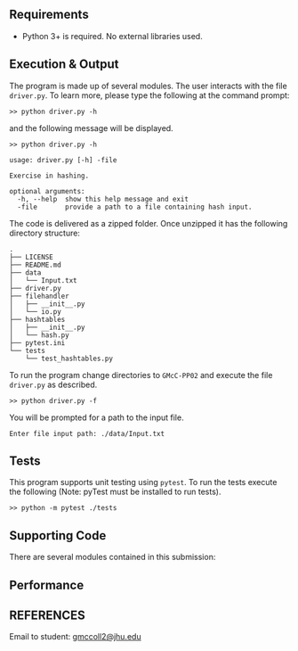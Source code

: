 
## Requirements

  * Python 3+ is required. No external libraries used.

## Execution & Output

The program is made up of several modules. The user interacts with the file `driver.py`. To learn more, please type the following at the command prompt: 

```
>> python driver.py -h
```

and the following message will be displayed.

```
>> python driver.py -h

usage: driver.py [-h] -file

Exercise in hashing.

optional arguments:
  -h, --help  show this help message and exit
  -file       provide a path to a file containing hash input.
```

The code is delivered as a zipped folder. Once unzipped it has the following directory structure:

```
.
├── LICENSE
├── README.md
├── data
│   └── Input.txt
├── driver.py
├── filehandler
│   ├── __init__.py
│   └── io.py
├── hashtables
│   ├── __init__.py
│   └── hash.py
├── pytest.ini
└── tests
    └── test_hashtables.py
```
To run the program change directories to `GMcC-PP02` and execute the file `driver.py` as described. 

```
>> python driver.py -f
```

You will be prompted for a path to the input file.

```
Enter file input path: ./data/Input.txt
```

## Tests
This program supports unit testing using `pytest`. To run the tests execute the following (Note: pyTest must be installed to run tests).

```
>> python -m pytest ./tests
```

## Supporting Code

There are several modules contained in this submission:

## Performance

## REFERENCES

 Email to student: gmccoll2@jhu.edu